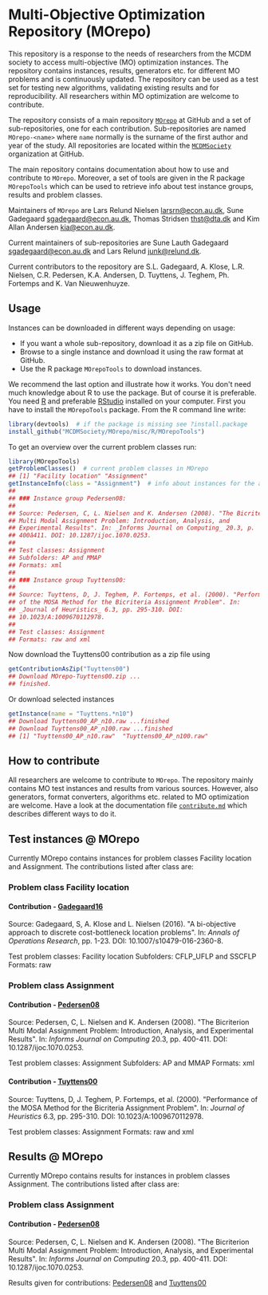 
Multi-Objective Optimization Repository (MOrepo)
================================================

This repository is a response to the needs of researchers from the MCDM society to access multi-objective (MO) optimization instances. The repository contains instances, results, generators etc. for different MO problems and is continuously updated. The repository can be used as a test set for testing new algorithms, validating existing results and for reproducibility. All researchers within MO optimization are welcome to contribute.

The repository consists of a main repository [`MOrepo`](https://github.com/MCDMSociety/MOrepo) at GitHub and a set of sub-repositories, one for each contribution. Sub-repositories are named `MOrepo-<name>` where `name` normally is the surname of the first author and year of the study. All repositories are located within the [`MCDMSociety`](https://github.com/MCDMSociety/) organization at GitHub.

The main repository contains documentation about how to use and contribute to `MOrepo`. Moreover, a set of tools are given in the R package `MOrepoTools` which can be used to retrieve info about test instance groups, results and problem classes.

<!-- - `instances` - A folder containing the instance sets. Each instance set in contained in a subfolder for each paper using the instances the first time. -->
<!-- - `results` - A folder containing results for the instances. Results may be a set of nondominated points (or an approximation), upper and lower bounds etc. Results are not stored in the `instances` folder since different papers may have results for the same instances. -->
<!-- - `misc` - A folder with stuff that cannot be included into the two folders above such as R packages, generators, converters etc.  -->
Maintainers of `MOrepo` are Lars Relund Nielsen <larsrn@econ.au.dk>, Sune Gadegaard <sgadegaard@econ.au.dk>, Thomas Stridsen <thst@dta.dk> and Kim Allan Andersen <kia@econ.au.dk>.

Current maintainers of sub-repositories are Sune Lauth Gadegaard <sgadegaard@econ.au.dk> and Lars Relund <junk@relund.dk>.

Current contributors to the repository are S.L. Gadegaard, A. Klose, L.R. Nielsen, C.R. Pedersen, K.A. Andersen, D. Tuyttens, J. Teghem, Ph. Fortemps and K. Van Nieuwenhuyze.

Usage
-----

Instances can be downloaded in different ways depending on usage:

-   If you want a whole sub-repository, download it as a zip file on GitHub.
-   Browse to a single instance and download it using the raw format at GitHub.
-   Use the R package `MOrepoTools` to download instances.

We recommend the last option and illustrate how it works. You don't need much knowledge about R to use the package. But of course it is preferable. You need [R](https://www.r-project.org/) and preferable [RStudio](https://www.rstudio.com/) installed on your computer. First you have to install the `MOrepoTools` package. From the R command line write:

``` r
library(devtools)  # if the package is missing see ?install.package 
install_github("MCDMSociety/MOrepo/misc/R/MOrepoTools")
```

To get an overview over the current problem classes run:

``` r
library(MOrepoTools)
getProblemClasses()  # current problem classes in MOrepo
## [1] "Facility location" "Assignment"
getInstanceInfo(class = "Assignment")  # info about instances for the assignment problem
## 
## ### Instance group Pedersen08:
## 
## Source: Pedersen, C, L. Nielsen and K. Andersen (2008). "The Bicriterion
## Multi Modal Assignment Problem: Introduction, Analysis, and
## Experimental Results". In: _Informs Journal on Computing_ 20.3, p.
## 400â411. DOI: 10.1287/ijoc.1070.0253.
## 
## Test classes: Assignment  
## Subfolders: AP and MMAP  
## Formats: xml  
## 
## ### Instance group Tuyttens00:
## 
## Source: Tuyttens, D, J. Teghem, P. Fortemps, et al. (2000). "Performance
## of the MOSA Method for the Bicriteria Assignment Problem". In:
## _Journal of Heuristics_ 6.3, pp. 295-310. DOI:
## 10.1023/A:1009670112978.
## 
## Test classes: Assignment  
## Formats: raw and xml
```

Now download the Tuyttens00 contribution as a zip file using

``` r
getContributionAsZip("Tuyttens00")
## Download MOrepo-Tuyttens00.zip ...
## finished.
```

Or download selected instances

``` r
getInstance(name = "Tuyttens.*n10")
## Download Tuyttens00_AP_n10.raw ...finished
## Download Tuyttens00_AP_n100.raw ...finished
## [1] "Tuyttens00_AP_n10.raw"  "Tuyttens00_AP_n100.raw"
```

How to contribute
-----------------

All researchers are welcome to contribute to `MOrepo`. The repository mainly contains MO test instances and results from various sources. However, also generators, format converters, algorithms etc. related to MO optimization are welcome. Have a look at the documentation file [`contribute.md`](contribute.md) which describes different ways to do it.

Test instances @ MOrepo
-----------------------

Currently MOrepo contains instances for problem classes Facility location and Assignment. The contributions listed after class are:

### Problem class Facility location

#### Contribution - [Gadegaard16](https://github.com/MCDMSociety/MOrepo-Gadegaard16)

Source: Gadegaard, S, A. Klose and L. Nielsen (2016). "A bi-objective approach to discrete cost-bottleneck location problems". In: *Annals of Operations Research*, pp. 1-23. DOI: 10.1007/s10479-016-2360-8.

Test problem classes: Facility location
Subfolders: CFLP\_UFLP and SSCFLP
Formats: raw

### Problem class Assignment

#### Contribution - [Pedersen08](https://github.com/MCDMSociety/MOrepo-Pedersen08)

Source: Pedersen, C, L. Nielsen and K. Andersen (2008). "The Bicriterion Multi Modal Assignment Problem: Introduction, Analysis, and Experimental Results". In: *Informs Journal on Computing* 20.3, pp. 400-411. DOI: 10.1287/ijoc.1070.0253.

Test problem classes: Assignment
Subfolders: AP and MMAP
Formats: xml

#### Contribution - [Tuyttens00](https://github.com/MCDMSociety/MOrepo-Tuyttens00)

Source: Tuyttens, D, J. Teghem, P. Fortemps, et al. (2000). "Performance of the MOSA Method for the Bicriteria Assignment Problem". In: *Journal of Heuristics* 6.3, pp. 295-310. DOI: 10.1023/A:1009670112978.

Test problem classes: Assignment
Formats: raw and xml

Results @ MOrepo
----------------

Currently MOrepo contains results for instances in problem classes Assignment. The contributions listed after class are:

### Problem class Assignment

#### Contribution - [Pedersen08](https://github.com/MCDMSociety/MOrepo-Pedersen08)

Source: Pedersen, C, L. Nielsen and K. Andersen (2008). "The Bicriterion Multi Modal Assignment Problem: Introduction, Analysis, and Experimental Results". In: *Informs Journal on Computing* 20.3, pp. 400-411. DOI: 10.1287/ijoc.1070.0253.

Results given for contributions: [Pedersen08](https://github.com/MCDMSociety/MOrepo-Pedersen08) and [Tuyttens00](https://github.com/MCDMSociety/MOrepo-Tuyttens00)

<!-- 
 
 - Free MPS format

## Validators


R package

- check a contribution
- download a set of test instances
- download solutions and plot
- download citation
- merge ndsets


The MCDM society would benefit from a joint multi-objective optimization repository with MOO instances and algorithms. In this talk we will present our ideas about the open-source Multi-Objective Optimization Repository (MOPR) and give an overview over current features and progress. The talk is also open for discussion about feature requests etc.   -->
